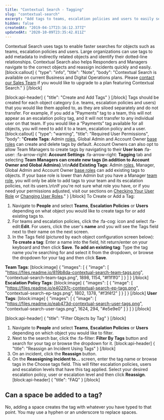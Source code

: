 ```yaml
---
title: "Contextual Search - Tagging"
slug: "contextual-search"
excerpt: "Add tags to teams, escalation policies and users to easily search for them"
hidden: false
createdAt: "2019-04-17T23:16:12.377Z"
updatedAt: "2020-10-09T23:35:42.811Z"
---
```

Contextual Search uses tags to enable faster searches for objects such as teams, escalation policies and users. Large organizations can use tags to add metadata to indirectly related objects and identify their dotted-line relationships. Contextual Search also helps Responders and Managers navigate to the correct objects and reassign incidents quickly and easily. 
[block:callout]
{
  "type": "info",
  "title": "Note",
  "body": "Contextual Search is available on current Business and Digital Operations plans. Please [contact our Sales Team](https://www.pagerduty.com/contact-sales/) if you would like to upgrade to a plan featuring Contextual Search."
}
[/block]

[block:api-header]
{
  "title": "Create and Add Tags"
}
[/block]
Tags should be created for each object category (i.e. teams, escalation policies and users) that you would like them applied to, as they are siloed separately and do not transfer. For example, if you add a “Payments” tag to a team, this will not appear as an escalation policy tag, and it will not transfer to any individual user on that team. If you would like a “Payments” tag available for all objects, you will need to add it to a team, escalation policy and a user.
[block:callout]
{
  "type": "warning",
  "title": "Required User Permissions",
  "body": "**Create Tags**: Admin [roles](https://support.pagerduty.com/docs/user-roles), Global Admin and Account Owner [base roles](https://support.pagerduty.com/docs/advanced-permissions#section-base-roles) can create and delete tags by default. Account Owners can also opt to allow Team Managers to create tags by navigating to their **User Icon** :fa-user: :fa-arrow-right: **Account Settings** :fa-arrow-right: **Tagging** tab and selecting **Team Managers can create new tags (in addition to Account Owner and Global Admins)**.\n\n**Add Existing Tags**: Admin [roles](https://support.pagerduty.com/docs/user-roles), Manager, Global Admin and Account Owner [base roles](https://support.pagerduty.com/docs/advanced-permissions#section-base-roles) can add existing tags to objects. If your base role is lower than Admin but you have a Manager [team role](https://support.pagerduty.com/docs/advanced-permissions#section-team-roles), you will only be able to add tags to your team and its escalation policies, not its users.\n\nIf you're not sure what role you have, or if you need your permissions adjusted, visit our sections on [Checking Your User Role](https://support.pagerduty.com/v1/docs/user-roles#section-checking-your-user-role) or [Changing User Roles](https://support.pagerduty.com/docs/user-roles#section-changing-user-roles)."
}
[/block]
To Create or Add a Tag:

1. Navigate to **People** and select **Teams**, **Escalation Policies** or **Users** depending on what object you would like to create tags for or add existing tags to.
2. For teams and escalation policies, click the :fa-cog: icon and select :fa-edit:**Edit**. For users, click the user's **name** and you will see the Tags field next to their name on the next screen.
3. In the Tags field (pictured by each object configuration screen below):
**To create a tag**: Enter a name into the field, hit return/enter on your keyboard and then click **Save**. 
**To add an existing tag**: Type the tag name you’re searching for and select it from the dropdown, or browse the dropdown for your tag and then click **Save**.

**Team Tags**:
[block:image]
{
  "images": [
    {
      "image": [
        "https://files.readme.io/819b8da-contextual-search-team-tags.png",
        "contextual-search-team-tags.png",
        1898,
        1154,
        "#f1f1f0"
      ]
    }
  ]
}
[/block]
**Escalation Policy Tags**:
[block:image]
{
  "images": [
    {
      "image": [
        "https://files.readme.io/e40297c-contextual-search-ep-tags.png",
        "contextual-search-ep-tags.png",
        1802,
        1378,
        "#f3f4f2"
      ]
    }
  ]
}
[/block]
**User Tags**:
[block:image]
{
  "images": [
    {
      "image": [
        "https://files.readme.io/eab473d-contextual-search-user-tags.png",
        "contextual-search-user-tags.png",
        1624,
        294,
        "#e5e9e0"
      ]
    }
  ]
}
[/block]

[block:api-header]
{
  "title": "Filter Objects by Tag"
}
[/block]
1. Navigate to **People** and select **Teams**, **Escalation Policies** or **Users** depending on which object you would like to filter.
2. Next to the search bar, click the :fa-filter: **Filter By Tags** button and search for your tag or browse the dropdown for it. 
[block:api-header]
{
  "title": "Reassign an Incident Using Tags"
}
[/block]
1. On an incident, click the **Reassign** button. 
2. On the **Reassigning incident to…** screen, enter the tag name or browse tags in the Choose tags field. This will filter escalation policies, users and escalation levels that have this tag applied. Select your desired escalation policy, user or escalation level and then click **Reassign**. 
[block:api-header]
{
  "title": "FAQ"
}
[/block]
## Can a space be added to a tag?

No, adding a space creates the tag with whatever you have typed to that point. You may use a hyphen or an underscore to replace spaces.